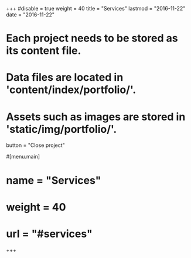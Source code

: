 +++
#disable = true
weight = 40
title = "Services"
lastmod = "2016-11-22"
date = "2016-11-22"

# Each project needs to be stored as its content file.
# Data files are located in 'content/index/portfolio/'.
# Assets such as images are stored in 'static/img/portfolio/'.

button = "Close project"

#[menu.main]
#  name = "Services"
# weight = 40
#  url = "#services"
+++
